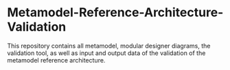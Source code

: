 # Metamodel-Reference-Architecture-Validation
This repository contains all metamodel, modular designer diagrams, the validation tool, as well as input and output data of the validation of the metamodel reference architecture.
